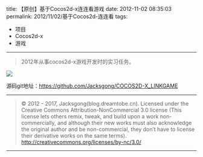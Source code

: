 title: 【原创】基于Cocos2d-x连连看游戏
date: 2012-11-02 08:35:03
permalink: 2012/11/02/基于Cocos2d-连连看
tags:
- 项目
- Cocos2d-x
- 游戏

---

> 2012年从事cocos2d-x游戏开发时的实习任务。

<!--more-->
![](/img/cocos2d-1.png)

源码git地址：https://github.com/Jacksgong/COCOS2D-X_LINKGAME

---

> © 2012 - 2017, Jacksgong(blog.dreamtobe.cn). Licensed under the Creative Commons Attribution-NonCommercial 3.0 license (This license lets others remix, tweak, and build upon a work non-commercially, and although their new works must also acknowledge the original author and be non-commercial, they don’t have to license their derivative works on the same terms). http://creativecommons.org/licenses/by-nc/3.0/

---
